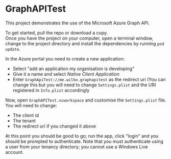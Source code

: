 # GraphAPITest

This project demonstrates the use of the Microsoft Azure Graph API.

To get started, pull the repo or download a copy.  
Once you have the project on your computer, open a terminal window, change to the project directory and 
install the dependencies by running `pod update`.

In the Azure portal you need to create a new application:

- Select "add an application my organisation is developing"
- Give it a name and select *Native Client Application*
- Enter `GraphApiTest://me.wilko.graphapitest` as the redirect uri (You can change this but you will need to change `Settings.plist` and the URI registered in `Info.plist` accordingly

Now, open `GraphAPITest.xcworkspace` and customise the `Settings.plist` file.  You will need to change:

- The client id
- The tenant
- The redirect uri if you changed it above
 
At this point you should be good to go; run the app, click "login" and you should be prompted to authenticate.
Note that you must authenticate using a user from your tenancy directory; you cannot use a Windows Live account.


